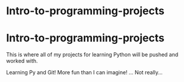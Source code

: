 # Intro-to-programming-projects
# Intro-to-programming-projects
This is where all of my projects for learning Python will be pushed and worked with. 

Learning Py and Git! More fun than I can imagine!
... Not really...
